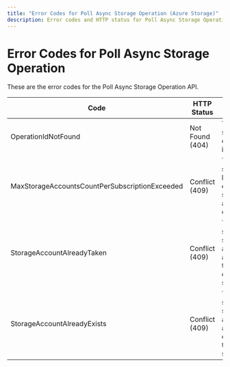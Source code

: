 ```yaml
---
title: "Error Codes for Poll Async Storage Operation (Azure Storage)"
description: Error codes and HTTP status for Poll Async Storage Operation.
---
```

# Error Codes for Poll Async Storage Operation

These are the error codes for the Poll Async Storage Operation API.

| Code                                           | HTTP Status     | Description                                                                  |
|------------------------------------------------|-----------------|------------------------------------------------------------------------------|
| OperationIdNotFound                            | Not Found (404) | The specified operation Id is not found.                                     |
| MaxStorageAccountsCountPerSubscriptionExceeded | Conflict (409)  | The subscription has exceeded its storage account count quota.               |
| StorageAccountAlreadyTaken                     | Conflict (409)  | This specified storage account is already taken by a different subscription. |
| StorageAccountAlreadyExists                    | Conflict (409)  | This specified storage account already exists under the subscription.        |